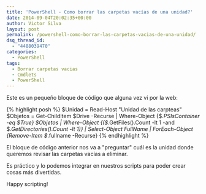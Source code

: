 ```yaml
---
title: 'PowerShell - Como borrar las carpetas vacías de una unidad?'
date: 2014-09-04T20:02:35+00:00
author: Victor Silva
layout: post
permalink: /powershell-como-borrar-las-carpetas-vacias-de-una-unidad/
dsq_thread_id:
  - "4488039470"
categories:
  - PowerShell
tags:
  - Borrar carpetas vacias
  - Cmdlets
  - PowerShell
---
```

Este es un pequeño bloque de código que alguna vez vi por la web:

{% highlight posh %}
$Unidad = Read-Host "Unidad de las carpteas"
$Objetos = Get-ChildItem $Drive -Recurse | Where-Object {$_.PSIsContainer -eq $True}
$Objetos | Where-Object {($_.GetFiles().Count -lt 1 -and $_.GetDirectories().Count -lt 1)} | Select-Object FullName | ForEach-Object {Remove-Item $_.fullname -Recurse}
{% endhighlight %}

El bloque de código anterior nos va a "preguntar" cuál es la unidad donde queremos revisar las carpetas vacías a eliminar.

Es práctico y lo podemos integrar en nuestros scripts para poder crear cosas más divertidas.

Happy scripting!